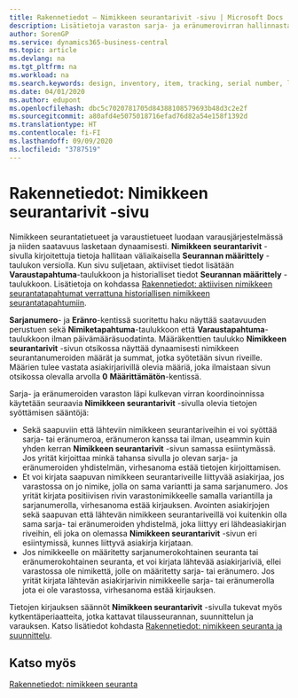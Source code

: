 ```yaml
---
title: Rakennetiedot – Nimikkeen seurantarivit -sivu | Microsoft Docs
description: Lisätietoja varaston sarja- ja eränumerovirran hallinnasta.
author: SorenGP
ms.service: dynamics365-business-central
ms.topic: article
ms.devlang: na
ms.tgt_pltfrm: na
ms.workload: na
ms.search.keywords: design, inventory, item, tracking, serial number, lot number
ms.date: 04/01/2020
ms.author: edupont
ms.openlocfilehash: dbc5c7020781705d84388108579693b48d3c2e2f
ms.sourcegitcommit: a80afd4e5075018716efad76d82a54e158f1392d
ms.translationtype: HT
ms.contentlocale: fi-FI
ms.lasthandoff: 09/09/2020
ms.locfileid: "3787519"
---
```

# <a name="design-details-item-tracking-lines-page"></a>Rakennetiedot: Nimikkeen seurantarivit -sivu
Nimikkeen seurantatietueet ja varaustietueet luodaan varausjärjestelmässä ja niiden saatavuus lasketaan dynaamisesti. **Nimikkeen seurantarivit** -sivulla kirjoitettuja tietoja hallitaan väliaikaisella **Seurannan määrittely** -taulukon versiolla. Kun sivu suljetaan, aktiiviset tiedot lisätään **Varaustapahtuma**-taulukkoon ja historialliset tiedot **Seurannan määrittely** -taulukkoon. Lisätietoja on kohdassa [Rakennetiedot: aktiivisen nimikkeen seurantatapahtumat verrattuna historiallisen nimikkeen seurantatapahtumiin](design-details-active-versus-historic-item-tracking-entries.md).  
  
**Sarjanumero**- ja **Eränro**-kentissä suoritettu haku näyttää saatavuuden perustuen sekä **Nimiketapahtuma**-taulukkoon että **Varaustapahtuma**-taulukkoon ilman päivämääräsuodatinta. Määräkenttien taulukko **Nimikkeen seurantarivit** -sivun otsikossa näyttää dynaamisesti nimikkeen seurantanumeroiden määrät ja summat, jotka syötetään sivun riveille. Määrien tulee vastata asiakirjarivillä olevia määriä, joka ilmaistaan sivun otsikossa olevalla arvolla **0** **Määrittämätön**-kentissä.  
  
Sarja- ja eränumeroiden varaston läpi kulkevan virran koordinoinnissa käytetään seuraavia **Nimikkeen seurantarivit** -sivulla olevia tietojen syöttämisen sääntöjä:  
  
* Sekä saapuviin että lähteviin nimikkeen seurantariveihin ei voi syöttää sarja- tai eränumeroa, eränumeron kanssa tai ilman, useammin kuin yhden kerran **Nimikkeen seurantarivit** -sivun samassa esiintymässä. Jos yrität kirjoittaa minkä tahansa sivulla jo olevan sarja- ja eränumeroiden yhdistelmän, virhesanoma estää tietojen kirjoittamisen.  
* Et voi kirjata saapuvan nimikkeen seurantariveille liittyvää asiakirjaa, jos varastossa on jo nimike, jolla on sama variantti ja sama sarjanumero. Jos yrität kirjata positiivisen rivin varastonimikkeelle samalla variantilla ja sarjanumerolla, virhesanoma estää kirjauksen. Avointen asiakirjojen sekä saapuvan että lähtevän nimikkeen seurantariveillä voi kuitenkin olla sama sarja- tai eränumeroiden yhdistelmä, joka liittyy eri lähdeasiakirjan riveihin, eli joka on olemassa **Nimikkeen seurantarivit** -sivun eri esiintymissä, kunnes liittyvä asiakirja kirjataan.  
* Jos nimikkeelle on määritetty sarjanumerokohtainen seuranta tai eränumerokohtainen seuranta, et voi kirjata lähtevää asiakirjariviä, ellei varastossa ole nimikettä, jolle on määritetty sarja- tai eränumero. Jos yrität kirjata lähtevän asiakirjarivin nimikkeelle sarja- tai eränumerolla jota ei ole varastossa, virhesanoma estää kirjauksen.  
  
Tietojen kirjauksen säännöt **Nimikkeen seurantarivit** -sivulla tukevat myös kytkentäperiaatteita, jotka kattavat tilausseurannan, suunnittelun ja varauksen. Katso lisätiedot kohdasta [Rakennetiedot: nimikkeen seuranta ja suunnittelu](design-details-item-tracking-and-planning.md).  
  
## <a name="see-also"></a>Katso myös  
[Rakennetiedot: nimikkeen seuranta](design-details-item-tracking.md)